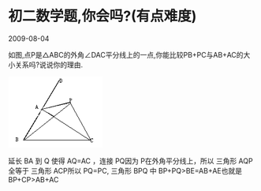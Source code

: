 # 初二数学题,你会吗?(有点难度)
2009-08-04


如图,点P是△ABC的外角∠DAC平分线上的一点,你能比较PB+PC与AB+AC的大小关系吗?说说你的理由.

![](810a19d8bc3eb1355a7fc7a2a61ea8d3fd1f446a.bmp)


延长 BA 到 Q 使得 AQ=AC ，连接 PQ因为 P在外角平分线上，所以 三角形 AQP 全等于 三角形 ACP所以 PQ=PC, 三角形 BPQ 中 BP+PQ>BE=AB+AE也就是 BP+CP>AB+AC
